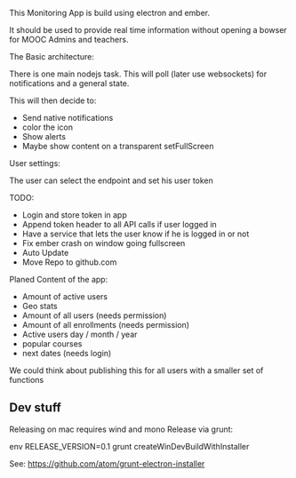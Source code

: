 This Monitoring App is build using electron and ember.

It should be used to provide real time information without opening a bowser for
MOOC Admins and teachers.

The Basic architecture:

There is one main nodejs task. This will poll (later use websockets) for
notifications and a general state.

This will then decide to:
- Send native notifications
- color the icon
- Show alerts
- Maybe show content on a transparent setFullScreen

User settings:

The user can select the endpoint and set his user token


TODO:
- Login and store token in app
- Append token header to all API calls if user logged in
- Have a service that lets the user know if he is logged in or not
- Fix ember crash on window going fullscreen
- Auto Update
- Move Repo to github.com


Planed Content of the app:
 - Amount of active users
 - Geo stats
 - Amount of all users (needs permission)
 - Amount of all enrollments (needs permission)
 - Active users day / month / year
 - popular courses
 - next dates (needs login)

 We could think about publishing this for all users with a smaller set of functions
 
 ## Dev stuff
 
 Releasing on mac requires wind and mono
 Release via grunt:
 
   env RELEASE_VERSION=0.1 grunt createWinDevBuildWithInstaller      
 
 See: https://github.com/atom/grunt-electron-installer
